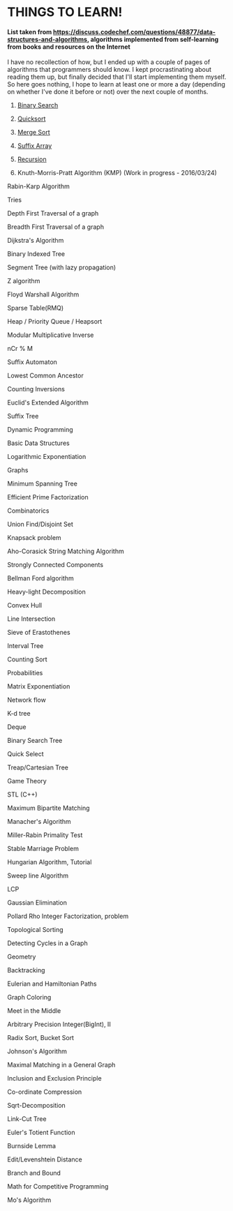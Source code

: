 # THINGS TO LEARN!
#### List taken from https://discuss.codechef.com/questions/48877/data-structures-and-algorithms, algorithms implemented from self-learning from books and resources on the Internet

I have no recollection of how, but I ended up with a couple of pages of algorithms that programmers should know. I kept procrastinating about reading them up, but finally decided that I'll start implementing them myself. So here goes nothing, I hope to learn at least one or more a day (depending on whether I've done it before or not) over the next couple of months.  

1. [Binary Search](https://github.com/SriramKeerthi/learningAlgos/blob/master/binarySearch.py)

2. [Quicksort](https://github.com/SriramKeerthi/learningAlgos/blob/master/quickSort.py)

3. [Merge Sort](https://github.com/SriramKeerthi/learningAlgos/blob/master/mergeSort.py)

4. [Suffix Array](https://github.com/SriramKeerthi/learningAlgos/blob/master/suffixArray.py)

5. [Recursion](https://github.com/SriramKeerthi/learningAlgos/blob/master/recursion.py)

6. Knuth-Morris-Pratt Algorithm (KMP) (Work in progress - 2016/03/24)

Rabin-Karp Algorithm

Tries

Depth First Traversal of a graph

Breadth First Traversal of a graph

Dijkstra's Algorithm

Binary Indexed Tree

Segment Tree (with lazy propagation)

Z algorithm

Floyd Warshall Algorithm

Sparse Table(RMQ)

Heap / Priority Queue / Heapsort

Modular Multiplicative Inverse

nCr % M

Suffix Automaton

Lowest Common Ancestor

Counting Inversions

Euclid's Extended Algorithm

Suffix Tree

Dynamic Programming

Basic Data Structures

Logarithmic Exponentiation

Graphs

Minimum Spanning Tree

Efficient Prime Factorization

Combinatorics

Union Find/Disjoint Set

Knapsack problem

Aho-Corasick String Matching Algorithm

Strongly Connected Components

Bellman Ford algorithm

Heavy-light Decomposition

Convex Hull

Line Intersection

Sieve of Erastothenes

Interval Tree

Counting Sort

Probabilities

Matrix Exponentiation

Network flow

K-d tree

Deque

Binary Search Tree

Quick Select

Treap/Cartesian Tree

Game Theory

STL (C++)

Maximum Bipartite Matching

Manacher's Algorithm

Miller-Rabin Primality Test

Stable Marriage Problem

Hungarian Algorithm, Tutorial

Sweep line Algorithm

LCP

Gaussian Elimination

Pollard Rho Integer Factorization, problem

Topological Sorting

Detecting Cycles in a Graph

Geometry

Backtracking

Eulerian and Hamiltonian Paths

Graph Coloring

Meet in the Middle

Arbitrary Precision Integer(BigInt), II

Radix Sort, Bucket Sort

Johnson's Algorithm

Maximal Matching in a General Graph

Inclusion and Exclusion Principle

Co-ordinate Compression

Sqrt-Decomposition

Link-Cut Tree

Euler's Totient Function

Burnside Lemma

Edit/Levenshtein Distance

Branch and Bound

Math for Competitive Programming

Mo's Algorithm